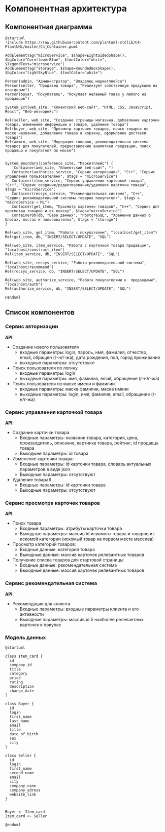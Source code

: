 # Компонентная архитектура
<!-- Состав и взаимосвязи компонентов системы между собой и внешними системами с указанием протоколов, ключевые технологии, используемые для реализации компонентов.
Диаграмма контейнеров C4 и текстовое описание. 
-->
## Компонентная диаграмма

```plantuml
@startuml
!include https://raw.githubusercontent.com/plantuml-stdlib/C4-PlantUML/master/C4_Container.puml

AddElementTag("microService", $shape=EightSidedShape(), $bgColor="CornflowerBlue", $fontColor="white", $legendText="microservice")
AddElementTag("storage", $shape=RoundedBoxShape(), $bgColor="lightSkyBlue", $fontColor="white")

Person(admin, "Администратор", "Владелец маркетплейса")
Person(seller, "Продавец товара", "Реализует собственную продукцию на платформе")
Person(buyer, "Покупатель", "Покупает желаемый товар у любого из продавцов")

System_Ext(web_site, "Клиентский веб-сайт", "HTML, CSS, JavaScript, React", "Веб-интерфейс")

Rel(seller, web_site, "Создание страницы магазина, добавление карточки товара, изменение информации о товаре, удаление товара")
Rel(buyer, web_site, "Просмотр карточек товаров, поиск товаров по маске названия, добавление товара в корзину, оформление доставки товара")
Rel(admin, web_site, "Модерация товаров, рекомендательная система товаров для покупателей, предоставление аналитики продавцам, поиск продавца и покупателя по маске")


System_Boundary(conference_site, "Маркетплейс") {
   'Container(web_site, "Клиентский веб-сайт", ")
   Container(authorize_service, "Сервис авторизации", "C++", "Сервис управления пользователями", $tags = "microService")    
   Container(item_service, "Сервис управления карточкой товара", "C++", "Сервис создания/редактирования/удаления карточки товара", $tags = "microService") 
   Container(recsys_service, "Рекомендательная система", "C++", "Сервис рекомендательной системы товаров покупателя", $tags = "microService + ML")
   Container(get_item, "Просмотр карточек товаров", "C++", "Сервис для просмотра товаров и их поиску", $tags="microService")
   ContainerDb(db, "База данных", "PostgreSQL", "Хранение данных о блогах, постах и пользователях", $tags = "storage")
}

Rel(web_site, get_item, "Работа с покупателем", "localhost/get_item")
Rel(get_item, db, "INSERT/SELECT/UPDATE", "SQL")

Rel(web_site, item_service, "Работа с карточкой товара продавцом", "localhost/construct_item")
Rel(item_service, db, "INSERT/SELECT/UPDATE", "SQL")

Rel(web_site, recsys_service, "Работа рекомендательной системы", "localhost/recommend")
Rel(recsys_service, db, "INSERT/SELECT/UPDATE", "SQL")

Rel(web_site, authorize_service, "Работа покупателями и  продавцами", "localhost/auth")
Rel(authorize_service, db, "INSERT/SELECT/UPDATE", "SQL")

@enduml
```
## Список компонентов  

### Сервис авторизации
**API**:
-	Создание нового пользователя
      - входные параметры: login, пароль, имя, фамилия, отчество, email, обращен (г-н/г-жа), дата рождения, пол, город проживания
      - выходные параметры: отсутствуют
-	Поиск пользователя по логину
     - входные параметры:  login
     - выходные параметры: имя, фамилия, email, обращение (г-н/г-жа)
-	Поиск пользователя по маске имени и фамилии
     - входные параметры: маска фамилии, маска имени
     - выходные параметры: login, имя, фамилия, email, обращение (г-н/г-жа)

### Сервис управления карточкой товара
**API**:
- Создание карточки товара
  - Входные параметры: название товара, категория, цена, производитель, описание, картинка товара, рейтинг, id продавца товара
  - Выходыне параметры: id товара
- Изменение карточки товара:
  - Входные параметры: id карточки товара, словарь актуальных параметров в виде json 
  - Выходные параметры: отсутствуют
- Удаление товара6
  - Входные параметры: id карточки товара
  - Выходные параметры: отсутствуют

### Сервис просмотра карточек товаров
**API**
- Поиск товара
  - Входные параметры: атрибуты карточки товара
  - Выходные параметры: массив id искомого товара и товаров из искомой категории (искомый товар на первом месте массива)
- Просмотр категорий товаров:
  - Входные данные: категория товара
  - Выходные данные: массив карточек релевантных товаров 
- Получение списка товаров для стартовой страницы:
  - Входные данные: рекомендательная система
  - Выходные данные: массив карточек релевантных товаров 

### Сервис рекомендательная система
**API**:
- Рекомендация для клиента
  - Входные параметры: входные параметры клиента и его активности 
  - Выходные параметры: массив id 5 наиболее релевантных карточек к покупке



### Модель данных
```puml
@startuml

class Item_card {
  id
  company_id
  title
  category
  price
  rating
  description
  change_date
}

class Buyer {
  id
  login
  first_name
  last_name
  email
  title
  date_of_birth
  sex
  city
}

class Seller {
  id
  login
  first_name
  second_name
  email
  city
  company_nane
  company_adress
  website_link
}


Buyer <- Item_card
Item_card <- Seller

@enduml
```